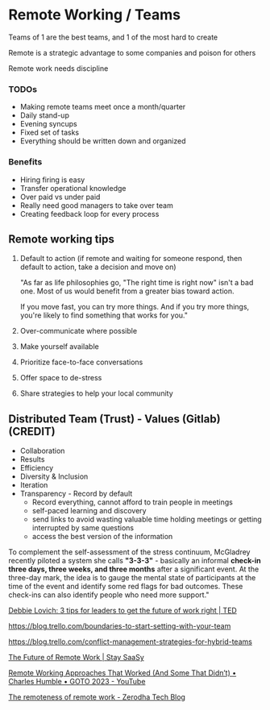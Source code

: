 # Remote Working / Teams

Teams of 1 are the best teams, and 1 of the most hard to create

Remote is a strategic advantage to some companies and poison for others

Remote work needs discipline

### TODOs

- Making remote teams meet once a month/quarter
- Daily stand-up
- Evening syncups
- Fixed set of tasks
- Everything should be written down and organized

### Benefits

- Hiring firing is easy
- Transfer operational knowledge
- Over paid vs under paid
- Really need good managers to take over team
- Creating feedback loop for every process

## Remote working tips

1. Default to action (if remote and waiting for someone respond, then default to action, take a decision and move on)

    "As far as life philosophies go, "The right time is right now" isn't a bad one. Most of us would benefit from a greater bias toward action.

    If you move fast, you can try more things. And if you try more things, you're likely to find something that works for you."

2. Over-communicate where possible
3. Make yourself available
4. Prioritize face-to-face conversations
5. Offer space to de-stress
6. Share strategies to help your local community

## Distributed Team (Trust) - Values (Gitlab) (CREDIT)

- Collaboration
- Results
- Efficiency
- Diversity & Inclusion
- Iteration
- Transparency - Record by default
    - Record everything, cannot afford to train people in meetings
    - self-paced learning and discovery
    - send links to avoid wasting valuable time holding meetings or getting interrupted by same questions
    - access the best version of the information

To complement the self-assessment of the stress continuum, McGladrey recently piloted a system she calls **"3-3-3"** - basically an informal **check-in three days, three weeks, and three months** after a significant event. At the three-day mark, the idea is to gauge the mental state of participants at the time of the event and identify some red flags for bad outcomes. These check-ins can also identify people who need more support."

[Debbie Lovich: 3 tips for leaders to get the future of work right | TED](https://youtu.be/kTS1jJgXsfw)

https://blog.trello.com/boundaries-to-start-setting-with-your-team

https://blog.trello.com/conflict-management-strategies-for-hybrid-teams

[The Future of Remote Work | Stay SaaSy](https://staysaasy.com/management/2023/08/06/the-future-of-remote-work.html)

[Remote Working Approaches That Worked (And Some That Didn’t) • Charles Humble • GOTO 2023 - YouTube](https://www.youtube.com/watch?v=sQOHhoCSfak)

[The remoteness of remote work - Zerodha Tech Blog](https://zerodha.tech/blog/remoteness-of-remote-work/)
